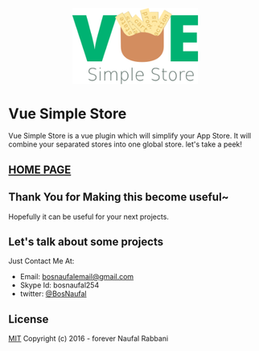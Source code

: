 <p align="center"><a href="https://bosnaufal.github.io/vue-freeze"><img src="./img/logo.png" width="250px"/></a></p>

# Vue Simple Store
Vue Simple Store is a vue plugin which will simplify your App Store. It will combine your separated stores into one global store. let's take a peek!

## [HOME PAGE](https://bosnaufal.github.io/vue-simple-store)

## Thank You for Making this become useful~
Hopefully it can be useful for your next projects.

## Let's talk about some projects
Just Contact Me At:
- Email: [bosnaufalemail@gmail.com](mailto:bosnaufalemail@gmail.com)
- Skype Id: bosnaufal254
- twitter: [@BosNaufal](https://twitter.com/BosNaufal)

## License
[MIT](http://opensource.org/licenses/MIT)
Copyright (c) 2016 - forever Naufal Rabbani
